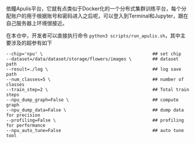 依瞳Apulis平台，它就有点类似于Docker化的一个分布式集群训练平台，每个分配账户的用于根据账号和密码进入之后呢，可以登入到Terminal和Jupyter，跟在自己服务器上环境很接近。

在本仓中，开发者可以直接执行命令 `python3 scripts/run_apulis.sh`，其中主要涉及的超参有如下
```
--chip='npu' \                                          ## set chip 
--dataset=/data/dataset/storage/flowers/images \        ## dataset path
--result=./log \                                        ## log save path
--num_classes=5 \                                       ## number of classes
--train_step=2 \                                        ## Total train steps
--npu_dump_graph=False \                                ## compute graph
--npu_dump_data=False \                                 ## dump data for precision
--profiling=False \                                     ## profiling for performance
--npu_auto_tune=False                                   ## auto tune tool 
```